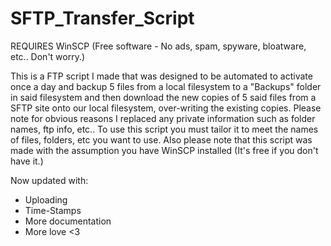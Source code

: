 SFTP_Transfer_Script
====================

REQUIRES WinSCP (Free software - No ads, spam, spyware, bloatware, etc.. Don't worry.)

This is a FTP script I made that was designed to be automated to activate once a day and backup 5 files from a local filesystem to a "Backups" folder in said filesystem and then download the new copies of 5 said files from a SFTP site onto our local filesystem, over-writing the existing copies. Please note for obvious reasons I replaced any private information such as folder names, ftp info, etc.. To use this script you must tailor it to meet the names of files, folders, etc you want to use. Also please note that this script was made with the assumption you have WinSCP installed (It's free if you don't have it.)

Now updated with:
- Uploading
- Time-Stamps
- More documentation
- More love <3
